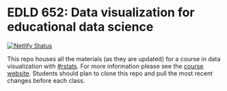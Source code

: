 # EDLD 652: Data visualization for educational data science

[![Netlify Status](https://api.netlify.com/api/v1/badges/93ec8d10-5ffc-459e-85ec-cf65fceae93a/deploy-status)](https://app.netlify.com/sites/dataviz-2022/deploys)

This repo houses all the materials (as they are updated) for a course in data visualization with [#rstats](https://twitter.com/hashtag/rstats). For more information please see the [course website](https://dataviz-2022.netlify.app). Students should plan to clone this repo and pull the most recent changes before each class.
